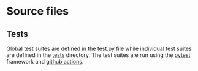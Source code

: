 # Source files

## Tests
Global test suites are defined in the [test.py](./test.py) file while individual test suites are defined in the [tests](./tests) directory. The test suites are run using the [pytest](https://docs.pytest.org/en/latest/) framework and [github actions](../.github/workflows/main.yml).